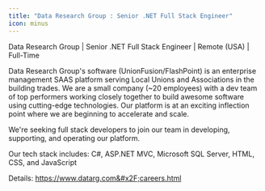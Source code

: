 ```yaml
---
title: "Data Research Group : Senior .NET Full Stack Engineer"
icon: minus
---
```

Data Research Group | Senior .NET Full Stack Engineer | Remote (USA) | Full-Time

Data Research Group&#x27;s software (UnionFusion&#x2F;FlashPoint) is an enterprise management SAAS platform serving Local Unions and Associations in the building trades. We are a small company (~20 employees) with a dev team of top performers working closely together to build awesome software using cutting-edge technologies. Our platform is at an exciting inflection point where we are beginning to accelerate and scale.

We&#x27;re seeking full stack developers to join our team in developing, supporting, and operating our platform.

Our tech stack includes: C#, ASP.NET MVC, Microsoft SQL Server, HTML, CSS, and JavaScript

Details: <a href="https:&#x2F;&#x2F;www.datarg.com&#x2F;careers.html" rel="nofollow">https:&#x2F;&#x2F;www.datarg.com&#x2F;careers.html</a>
